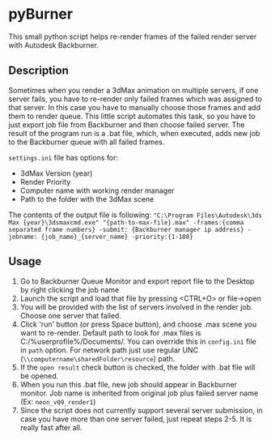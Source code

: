 # pyBurner
This small python script helps re-render frames of the failed render server with Autodesk Backburner.
## Description
Sometimes when you render a 3dMax animation on multiple servers, if one server fails, you have to re-render only failed frames which was assigned to that server.
In this case you have to manually choose those frames and add them to render queue.
This little script automates this task, so you have to just export job file from Backburner and then choose failed server. The result of the program run is a .bat file, which, when executed, adds new job to the Backburner queue with all failed frames.

`settings.ini` file has options for:
* 3dMax Version (year)
* Render Priority
* Computer name with working render manager
* Path to the folder with the 3dMax scene

The contents of the output file is following:
`"C:\Program Files\Autodesk\3ds Max {year}\3dsmaxcmd.exe" "{path-to-max-file}.max" -frames:{comma separated frame numbers} -submit: {Backburner manager ip address} -jobname: {job_name}_{server_name} -priority:{1-100}`

## Usage
1. Go to Backburner Queue Monitor and export report file to the Desktop by right clicking the job name
2. Launch the script and load that file by pressing <CTRL+O> or file->open
3. You will be provided with the list of servers involved in the render job. Choose one server that failed.
4. Click 'run' button (or press Space button), and choose .max scene you want to re-render. Default path to look for .max files is C:/%userprofile%/Documents/. You can override this in `config.ini` file in `path` option. For network path just use regular UNC (`\\computername\sharedFolder\resource`) path.
5. If the `open result` check button is checked, the folder with .bat file will be opened. 
6. When you run this .bat file, new job should appear in Backburner monitor. Job name is inherited from original job plus failed server name (Ex: `neon_v09_render1`)    
7. Since the script does not currently support several server submission, in case you have more than one server failed, just repeat steps 2-5. It is really fast after all.